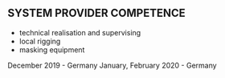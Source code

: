 ## SYSTEM PROVIDER COMPETENCE

+ technical realisation and supervising
+ local rigging
+ masking equipment

December 2019 - Germany
January, February 2020 - Germany